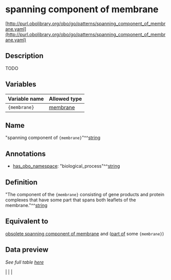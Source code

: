 # spanning component of membrane

[http://purl.obolibrary.org/obo/go/patterns/spanning_component_of_membrane.yaml](http://purl.obolibrary.org/obo/go/patterns/spanning_component_of_membrane.yaml)

## Description

TODO




## Variables

| Variable name | Allowed type |
|:--------------|:-------------|
| `{membrane}` | [membrane](http://purl.obolibrary.org/obo/GO_0016020) |

## Name

"spanning component of `{membrane}`"^^[string](http://www.w3.org/2001/XMLSchema#string)

## Annotations

- [has_obo_namespace](http://www.geneontology.org/formats/oboInOwl#hasOBONamespace): "biological_process"^^[string](http://www.w3.org/2001/XMLSchema#string)

## Definition

"The component of the `{membrane}` consisting of gene products and protein complexes that have some part that spans both leaflets of the membrane."^^[string](http://www.w3.org/2001/XMLSchema#string)

## Equivalent to

[obsolete spanning component of membrane](http://purl.obolibrary.org/obo/GO_0089717)  and ([part of](http://purl.obolibrary.org/obo/BFO_0000050) some `{membrane}`)







## Data preview

*See full table [here](https://github.com/geneontology/go-ontology/tree/master/src/design_patterns/membrane_spanning_component.tsv)*

|  |
|



